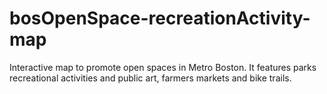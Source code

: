 # bosOpenSpace-recreationActivity-map

Interactive map to promote open spaces in Metro Boston. It features parks recreational activities and public art, farmers markets and bike trails.




